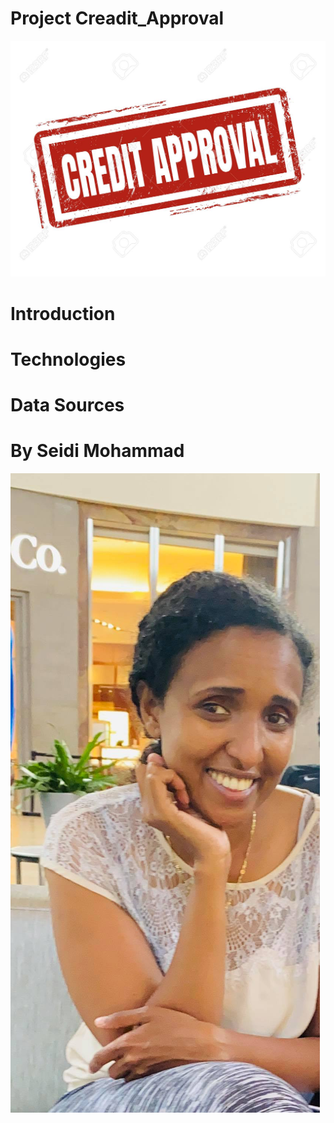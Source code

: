 # Project Creadit_Approval
![Credit_Approval](Images/Credit_Approval.jpg)

# Introduction

# Technologies

# Data Sources

# By Seidi Mohammad
![Seidi A Mohammad](Images/Seidi.jpg)


